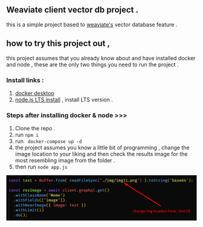 


## Weaviate client vector db project . 
this is a simple project based to [weaviate's](https://weaviate.io) vector database feature . 


## how to try this project out ,  
this project assumes that you already know about and have installed  docker and node , these are the only two things you need to run the project . 

### Install links : 
1. [docker desktop](https://www.docker.com/products/docker-desktop/)
2. [node.js LTS install](https://nodejs.org/en) , install LTS version . 




### Steps after installing docker & node  >>> 
1. Clone the repo . 
2. run ```npm i``` 
3. run ``` docker-compose up -d``` 
4. the project assumes you know a little bit of programming , change the image location to your liking and then check the results image for the most resembling image from the folder . 
5. then run ```node app.js``` 

![](assets/ss1.png)






